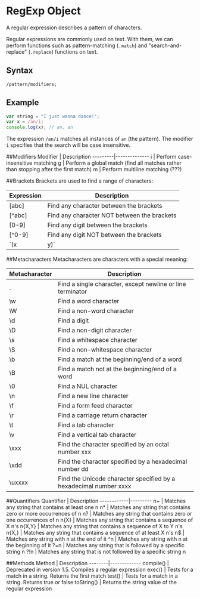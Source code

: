 # RegExp Object
A regular expression describes a pattern of characters.

Regular expressions are commonly used on text. With them, we can perform functions such as pattern-matching (`.match`) and "search-and-replace" (`.replace`) functions on text.

## Syntax
`/pattern/modifiers;`

## Example
```javascript
var string = "I just wanna dance!";
var x = /an/i;
console.log(x); // an, an
```
The expression `/an/i` matches all instances of `an` (the pattern). The modifier `i` specifies that the search will be case insensitive.

##Modifiers
Modifier | Description
---------|--------------
i	       | Perform case-insensitive matching
g	       | Perform a global match (find all matches rather than stopping after the first match)
m	       | Perform multiline matching (???)

##Brackets
Brackets are used to find a range of characters:

Expression	| Description
-------|-----------------
[abc]	 | Find any character between the brackets
[^abc] | Find any character NOT between the brackets
[0-9]	 | Find any digit between the brackets
[^0-9] | Find any digit NOT between the brackets
`(x|y)`  | Find any of the alternatives specified

##Metacharacters
Metacharacters are characters with a special meaning:

Metacharacter	| Description
-------|----------------------  
.	     | Find a single character, except newline or line terminator
\w	   | Find a word character
\W     | Find a non-word character
\d     | Find a digit
\D	   | Find a non-digit character
\s	   | Find a whitespace character
\S	   | Find a non-whitespace character
\b	   | Find a match at the beginning/end of a word
\B	   | Find a match not at the beginning/end of a word
\0	   | Find a NUL character
\n	   | Find a new line character
\f	   | Find a form feed character
\r	   | Find a carriage return character
\t	   | Find a tab character
\v	   | Find a vertical tab character
\xxx   | Find the character specified by an octal number xxx
\xdd   | Find the character specified by a hexadecimal number dd
\uxxxx | Find the Unicode character specified by a hexadecimal number xxxx

##Quantifiers
Quantifier	| Description
------------|---------
n+	   | Matches any string that contains at least one n
n*	   | Matches any string that contains zero or more occurrences of n
n?	   | Matches any string that contains zero or one occurrences of n
n{X}	 | Matches any string that contains a sequence of X n's
n{X,Y} | Matches any string that contains a sequence of X to Y n's
n{X,}	 | Matches any string that contains a sequence of at least X n's
n$	   | Matches any string with n at the end of it
^n	   | Matches any string with n at the beginning of it
?=n	   | Matches any string that is followed by a specific string n
?!n	   | Matches any string that is not followed by a specific string n

##Methods
Method	| Description
--------|-------------
compile()	 | Deprecated in version 1.5. Compiles a regular expression
exec()	   | Tests for a match in a string. Returns the first match
test()	   | Tests for a match in a string. Returns true or false
toString() | Returns the string value of the regular expression
